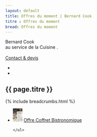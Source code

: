 ```yaml
---
layout: default
title: Offres du moment | Bernard Cook
titre : Offres du moment
bread: Offres du moment
---
```

<section class="banner" style="background-image: url(assets/images/banner-bernardcook-min.jpeg);">
  <div class="container">
    <span class="titre-banner mini">Bernard Cook<br>
    <span class="">au service de la Cuisine .</span></span>
    <br><br>
    <a class="btn btn-flat" href="/contact.html">Contact & devis</a>
    <ul class="social-shares">
      <a href="{{site.social_links.facebook}}" target="_blank"><li><i class="fa fa-facebook"></i></li></a>
      <a href="{{site.social_links.instagram}}" target="_blank"><li><i class="fa fa-instagram" aria-hidden="true"></i></li></a>
    </ul>
  </div>
  <h1 class="titre-page">{{ page.titre }}</h1>
</section>

<div class="">
  <div class="sub-banner inside">
    {% include breadcrumbs.html %}
  </div>
</div>
<section class="inside">
    <ul class="grid-3">
      <li class="grid-item">
        <img src="/assets/images/offres/offre-coffret-noel.jpeg" width="30">
        <a href="/assets/images/offres/offre-coffret-noel.pdf">Offre Coffret Bistronomique</a>
      </li>

    </ul>
</section>